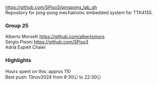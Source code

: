 https://github.com/SPiso3/pingpong_lab_gh \
Repository for ping-pong mechatronic embedded system for TTK4155.

### Group 25
Alberto Morselli https://github.com/albertomors \
Sergio Pisoni https://github.com/SPiso3 \
Adrià Espiell Chaler

### Highlights
Hours spent on this: approx 110 \
Best push: 13nov2024 from 8:30🕣 to 22:30🕥